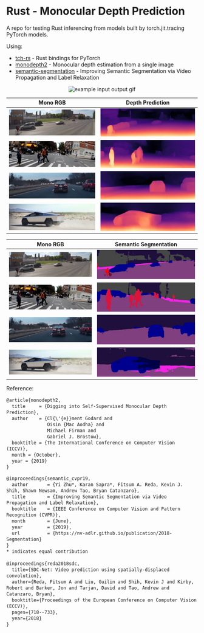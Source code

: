 # Rust - Monocular Depth Prediction

A repo for testing Rust inferencing from models built by torch.jit.tracing PyTorch models.

Using:
- [tch-rs](https://github.com/LaurentMazare/tch-rs) - Rust bindings for PyTorch
- [monodepth2](https://github.com/nianticlabs/monodepth2) - Monocular depth estimation from a single image
- [semantic-segmentation](https://github.com/NVIDIA/semantic-segmentation) - Improving Semantic Segmentation via Video Propagation and Label Relaxation


<p align="center">
  <img src="assets/teaser.gif" alt="example input output gif" width="600" />
</p>

Mono RGB | Depth Prediction
------------ | -------------
![](assets/test_image_01.png) | ![](assets/test_depth_01.jpg)
![](assets/test_image_02.png) | ![](assets/test_depth_02.jpg)
![](assets/test_image_03.png) | ![](assets/test_depth_03.jpg)
![](assets/test_image_04.png) | ![](assets/test_depth_04.jpg)

Mono RGB | Semantic Segmentation
------------ | -------------
![](assets/test_image_01.png) | ![](assets/test_semseg_01.jpg)
![](assets/test_image_02.png) | ![](assets/test_semseg_02.jpg)
![](assets/test_image_03.png) | ![](assets/test_semseg_03.jpg)
![](assets/test_image_04.png) | ![](assets/test_semseg_04.jpg)

Reference:
```
@article{monodepth2,
  title     = {Digging into Self-Supervised Monocular Depth Prediction},
  author    = {Cl{\'{e}}ment Godard and
               Oisin {Mac Aodha} and
               Michael Firman and
               Gabriel J. Brostow},
  booktitle = {The International Conference on Computer Vision (ICCV)},
  month = {October},
  year = {2019}
}
```
```
@inproceedings{semantic_cvpr19,
  author       = {Yi Zhu*, Karan Sapra*, Fitsum A. Reda, Kevin J. Shih, Shawn Newsam, Andrew Tao, Bryan Catanzaro},
  title        = {Improving Semantic Segmentation via Video Propagation and Label Relaxation},
  booktitle    = {IEEE Conference on Computer Vision and Pattern Recognition (CVPR)},
  month        = {June},
  year         = {2019},
  url          = {https://nv-adlr.github.io/publication/2018-Segmentation}
}
* indicates equal contribution

@inproceedings{reda2018sdc,
  title={SDC-Net: Video prediction using spatially-displaced convolution},
  author={Reda, Fitsum A and Liu, Guilin and Shih, Kevin J and Kirby, Robert and Barker, Jon and Tarjan, David and Tao, Andrew and Catanzaro, Bryan},
  booktitle={Proceedings of the European Conference on Computer Vision (ECCV)},
  pages={718--733},
  year={2018}
}
```